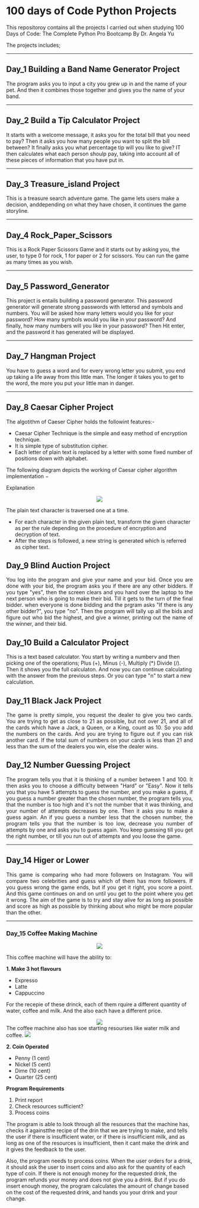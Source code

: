 # 100 days of Code Python Projects

This repositoroy contains all the projects I carried out when studying 100 Days of Code: 
The Complete Python Pro Bootcamp By Dr. Angela Yu 

The projects includes;

--- 
## Day_1 Building a Band Name Generator Project

The program asks you to input a city you grew up in and the name of your pet. And then it combines those together and gives you the name of your band.

---
## Day_2 Build a Tip Calculator Project

It starts with a welcome message, it asks you for the total bill that you need to pay? Then it asks you how many people you want to split the bill between? It finally asks you what percentage tip will you like to give? IT then calculates what each person shoulp pay, taking into account all of these pieces of information that you have put in.

---
## Day_3 Treasure_island Project

This is a treasure search adventure game. The game lets users make a decision, anddepending on what they have chosen, it continues the game storyline.

---
## Day_4 Rock_Paper_Scissors

This is a Rock Paper Scissors Game and it starts out by asking you, the user, to type 0 for rock, 1 for paper or 2 for scissors. You can run the game as many times as you wish.

---
## Day_5 Password_Generator

<p aligh="Justify">
This project is entails building a password generator. This password generator will generate strong passwords with lettersd and symbols and numbers. You will be asked how many letters would you like for your password? How many symbols would you like in your password? And finally, how many numbers will you like in your password? Then Hit enter, and the password it has generated will be displayed.
</p>

---
## Day_7 Hangman Project

You have to guess a word and for every wrong letter you submit, you end up taking a life away from this little man. The longer it takes you to get to the word, the more you put your little man in danger.

---
## Day_8 Caesar Cipher Project

The algotithm of Caeser Cipher holds the followint features:-

- Caesar Cipher Technique is the simple and easy method of encryption technique.
- It is simple type of substitution cipher.
- Each letter of plain text is replaced by a letter with some fixed number of positions down with alphabet.

The following diagram depicts the working of Caesar cipher algorithm implementation −

Explanation
<div align="center">
 <img src="/img/algorithm_caesar_cipher.jpg">
</div>

The plain text character is traversed one at a time.

- For each character in the given plain text, transform the given character as per the rule depending on the procedure of encryption and decryption of text.
- After the steps is followed, a new string is generated which is referred as cipher text.

## Day_9 Blind Auction Project
<p align="Justify">
You log into the program and give your name and your bid. Once you are done with your bid, the program asks you if there are any other bidders. If you type "yes", then the screen clears and you hand over the laptop to the next person who is going to make their bid. Till it gets to the turn of the final bidder. when everyone is done bidding and the prgram asks "If there is any other bidder?", you type "no". Then the program will tally up all the bids and figure out who bid the highest, and give a winner, printing out the name of the winner, and their bid. 
</p>
 
## Day_10 Build a Calculator Project
<p aligh="Justify">
This is a text based calculator. You start by writing a numberv  and then picking one of the operations; Plus (+), Minus (-), Multiply (*) Divide (/). Then it shows you the full calculaton. And now you can continue calculating with the answer from the previous steps. Or you can type "n" to start a new calculation.
</p>
 
## Day_11 Black Jack Project
<p align="Justify">
The game is pretty simple, you request the dealer to give you two cards. You are trying to get as close to 21 as possible, but not over 21, and all of the cards which have a Jack, a Queen, or a King, count as 10. So you add the numbers on the cards. And you are trying to figure out if you can risk another card. If the total sum of numbers on your cards is less than 21 and less than the sum of the dealers you win, else the dealer wins.
</p>

## Day_12 Number Guessing Project
<p align="Justify">
   The program tells you that it is thinking of a number between 1 and 100. It then asks you to        choose a difficulty between "Hard" or "Easy". Now it tells you that you have 5 attempts to guess    the number, and you make a guess, if you guess a number greater than the chosen number, the        program tells you, that the number is too high and it's not the  number that it was thinking,      and your number of attempts decreases by one. Then it asks you to make a guess again. An if you    guess a number less that the chosen number, the program tells you that the number is too low,      decrease you number of attempts by one and asks you to guess again. You keep guessing till you      get the right number, or till you run out of attempts and you loose the game.
</p>

---
## Day_14 Higer or Lower
<p align="Justify">
This game is comparing who had more followers on Instagram. You will compare two celebrities and guess which of them has more followers. If you guess wrong the game ends, but if you get it right, you score a point. And this game continues on and on until you get to the point where you get it wrong. The aim of the game is to try and stay alive for as long as possible and score as high as possible by thinking about who might be more popular than the other.
</p>

---
### Day_15 Coffee Making Machine
<div align="center">
 <img src="/img/coffee_machine.jpg">
</div>
<p align="Justify">
This coffee machine will have the ability to:
 
**1. Make 3 hot flavours**
 * Expresso
 * Latte
 * Cappuccino
 
For the recepie of these drinck, each of them rquire a different quantity of water, coffee and milk. And the also each have a different price.
 
<div align="center">
<img src="/img/coffee_types.png">
</div>
The coffee machine also has soe starting resourses like water milk and coffee.

<img src="/img/starting_resources.png">

**2. Coin Operated**
* Penny (1 cent)
* Nickel (5 cent)
* Dime (10 cent)
* Quarter (25 cent)

**Program Requirements**
1. Print report
2. Check resources sufficient?
3. Process coins

The program is able to look through all the resources that the machine has, checks it againstthe recipe of the drin that we are trying to make, and tells the user if there is insufficient water, or if there is insufficient milk, and as long as one of the resources is insufficient, then it cant make the drink and it gives the feedback to the user. 

Also, the program needs to process coins. When the user orders for a drink, it should ask the user to insert coins and also ask for the quantity of each type of coin. If there is not enough money for the requested drink, the program refunds your money and does not give you a drink. But if you do insert enough money, the program calculates the amount of change based on the cost of the requested drink, and hands you your drink and your change.
</p>
